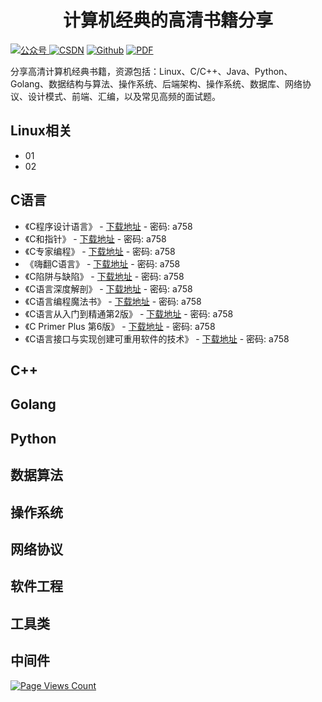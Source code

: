 <h1 align="center">计算机经典的高清书籍分享</h1>
<p align="center">

<a href="https://cdn.jsdelivr.net/gh/chopin11/image001/bcxy-001.jpg"><img src="https://img.shields.io/badge/%E5%85%AC%E4%BC%97%E5%8F%B7-%E7%BC%96%E7%A8%8B%E4%BF%AE%E5%85%BB-orange" alt="公众号"> </a><a href="https://blog.csdn.net/chopin11vip"><img src="https://img.shields.io/badge/CSDN-%E7%BC%96%E7%A8%8B%E4%BF%AE%E5%85%BB-green" alt="CSDN"></a> <a href="https://github.com/chopin11"><img src="https://img.shields.io/badge/Github-%E5%8D%81%E4%B8%80%E6%9C%88%E7%9A%84%E8%82%96%E9%82%A6-blue" alt="Github"></a> <a href="https://github.com/chopin11/CS-Books"><img src="https://img.shields.io/badge/PDF-免费高清电子书-red.svg" alt="PDF"></a>

</p>

分享高清计算机经典书籍，资源包括：Linux、C/C++、Java、Python、Golang、数据结构与算法、操作系统、后端架构、操作系统、数据库、网络协议、设计模式、前端、汇编，以及常见高频的面试题。

## Linux相关

- 01
- 02

## C语言

- 《C程序设计语言》 - [下载地址]() - 密码: a758
- 《C和指针》 - [下载地址]() - 密码: a758
- 《C专家编程》 - [下载地址]() - 密码: a758
- 《嗨翻C语言》 - [下载地址]() - 密码: a758
- 《C陷阱与缺陷》 - [下载地址]() - 密码: a758
- 《C语言深度解剖》 - [下载地址]() - 密码: a758
- 《C语言编程魔法书》 - [下载地址]() - 密码: a758
- 《C语言从入门到精通第2版》 - [下载地址]() - 密码: a758
- 《C Primer Plus 第6版》 - [下载地址]() - 密码: a758
- 《C语言接口与实现创建可重用软件的技术》 - [下载地址]() - 密码: a758

## C++

## Golang

## Python

## 数据算法

## 操作系统

## 网络协议

## 软件工程

## 工具类

## 中间件



[![Page Views Count](https://badges.toozhao.com/badges/01F3Y0CXF626EG3QQ76DHFHPJM/green.svg)](https://badges.toozhao.com/stats/01F3Y0CXF626EG3QQ76DHFHPJM "Get your own page views count badge on badges.toozhao.com")
